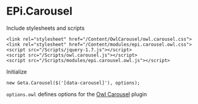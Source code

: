 # EPi.Carousel

Include stylesheets and scripts

    <link rel="stylesheet" href="/Content/OwlCarousel/owl.carousel.css">
    <link rel="stylesheet" href="/Content/modules/epi.carousel.owl.css">
    <script src="/Scripts/jquery-1.7.js"></script>
    <script src="/Scripts/owl.carousel.js"></script>
    <script src="/Scripts/modules/epi.carousel.owl.js"></script>
    
Initialize

    new Geta.Carousel($('[data-carousel]'), options);
    
`options.owl` defines options for the [Owl Carousel][1] plugin
    


  [1]: owlgraphic.com/owlcarousel/